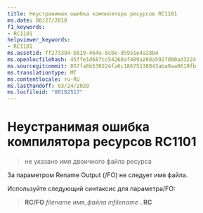 ```yaml
---
title: Неустранимая ошибка компилятора ресурсов RC1101
ms.date: 08/27/2018
f1_keywords:
- RC1101
helpviewer_keywords:
- RC1101
ms.assetid: ff273384-b819-464a-8c0e-d5951e4a28b4
ms.openlocfilehash: 45ffe1d687cc54268af489a268a5927d00ad3224
ms.sourcegitcommit: 857fa6b530224fa6c18675138043aba9aa0619fb
ms.translationtype: MT
ms.contentlocale: ru-RU
ms.lasthandoff: 03/24/2020
ms.locfileid: "80182517"
---
```

# <a name="resource-compiler-fatal-error-rc1101"></a>Неустранимая ошибка компилятора ресурсов RC1101

> не указано имя двоичного файла ресурса

За параметром Rename Output (/FO) не следует имя файла.

Используйте следующий синтаксис для параметра/FO:

> **RC/FO** *filename имя_файла* <em>infilename</em> **. RC**
